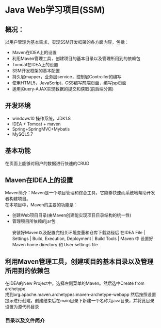 # Java Web学习项目(SSM)
## 概况：
以用户管理为基本需求，实现SSM开发框架的各方面内容，包括：
* Maven在IDEA上的设置
* 利用Maven管理工具，创建项目的基本目录以及管理所用到的依赖包
* Tomcat在IDEA上的设置
* SSM开发框架的基本配置
* 持久层mapper，业务层service，控制层Controller的编写
* 使用HTML5，JavaScript，CSS编写前端页面，编写jsp页面
* 运用jQuery-AJAX实现数据的提交和获取(前后端分离)
## 开发环境
* windows10 操作系统，JDK1.8
* IDEA + Tomcat + maven
* Spring+SpringMVC+Mybatis
* MySQL5.7
## 基本功能
在页面上能够对用户的数据进行快速的CRUD
## Maven在IDEA上的设置
Maven简介：Maven是一个项目管理和综合工具，它能够快速而系统地帮助开发者构建项目。<br>
在本项目中，Maven的主要的功能是：
* 创建Web项目目录(由Maven创建能实现项目目录结构的统一性)
* 管理项目所依赖的jar包<br><br>
        安装好Maven以及配置完相关环境变量和仓库下载路径后
        在IDEA File | Settings | Build, Execution, Deployment | Build Tools | Maven 中
        设置好 Maven home directory 和 User settings file
## 利用Maven管理工具，创建项目的基本目录以及管理所用到的依赖包
在IDEA的New Project中，选择左侧菜单的Maven。然后选中Create from archetype<br>
        找到org.apache.maven.archetypes:maven-archetype-webapp
        然后按照设置提示进行创建，创建结束后在main目录下新建一个名称为java目录，并将此目录设置为源代码目录
### 目录以及文件简介
